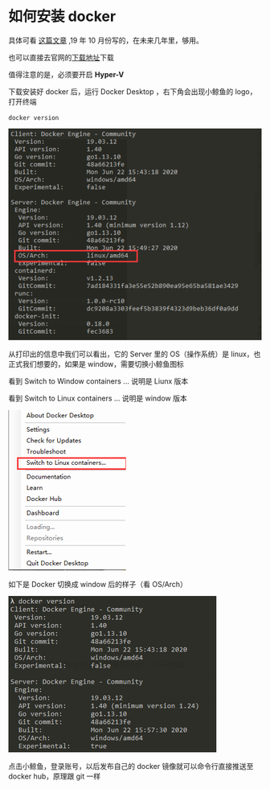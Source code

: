# 如何安装 docker

具体可看 [这篇文章](https://zhuanlan.zhihu.com/p/85048683) ,19 年 10 月份写的，在未来几年里，够用。

也可以直接去官网的[下载地址](https://download.docker.com)下载

值得注意的是，必须要开启 **Hyper-V**

下载安装好 docker 后，运行 Docker Desktop ，右下角会出现小鲸鱼的 logo，打开终端

```shell
docker version
```

![docker_version](../.vuepress/public/images/Docker/docker_version.png)

从打印出的信息中我们可以看出，它的 Server 里的 OS（操作系统）是 linux，也正式我们想要的，如果是 window，需要切换小鲸鱼图标

看到 Switch to Window containers ... 说明是 Liunx 版本

看到 Switch to Linux containers ... 说明是 window 版本

![set_linux环境](../.vuepress/public/images/Docker/set_linux环境.png)

如下是 Docker 切换成 window 后的样子（看 OS/Arch）

![docker_version_window](../.vuepress/public/images/Docker/docker_version_window.png)

点击小鲸鱼，登录账号，以后发布自己的 docker 镜像就可以命令行直接推送至 docker hub，原理跟 git 一样
